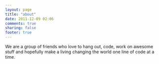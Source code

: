 ```yaml
---
layout: page
title: "about"
date: 2011-12-09 02:06
comments: true
sharing: false 
footer: true
---
```


We are a group of friends who love to hang out, code, work on awesome stuff and hopefully make a living changing the world one line of code at a time.
